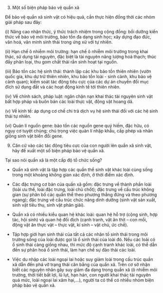 3. Một số biện pháp bảo vệ quần xã

Để bảo vệ quần xã sinh vật có hiệu quả, cần thực hiện đồng thời các nhóm giải pháp sau đây:

(i) Nâng cao nhận thức, ý thức trách nhiệm trong cộng đồng: bồi dưỡng kiến thức về bảo vệ môi trường, bảo tồn đa dạng sinh học; xây dựng đạo đức, văn hoá, văn minh sinh thái trong ứng xử với tự nhiên.

(ii) Hạn chế ô nhiễm môi trường: hạn chế ô nhiễm môi trường trong khai thác, sử dụng tài nguyên, đặc biệt là tài nguyên năng lượng hoá thạch; thúc đẩy phân loại, thu gom chất thải rắn sinh hoạt tại nguồn.

(iii) Bảo tồn các hệ sinh thái: thành lập các khu bảo tồn thiên nhiên (vườn quốc gia, khu dự trữ thiên nhiên, khu bảo tồn loài - sinh cảnh, khu bảo vệ cảnh quan); kiểm soát tác động tiêu cực của các dự án chuyển đổi mục đích sử dụng đất và các hoạt động kinh tế tới thiên nhiên.

(iv) Về chính sách, pháp luật: ngăn chặn nạn khai thác tài nguyên sinh vật bất hợp pháp và buôn bán các loài thực vật, động vật hoang dã.

(v) Về kinh tế: áp dụng cơ chế chi trả dịch vụ hệ sinh thái đối với các hệ sinh thái tự nhiên.

(vi) Quản lí nguồn gene: bảo tồn các nguồn gene quý hiếm, đặc hữu, có nguy cơ tuyệt chủng; chú trọng việc quản lí nhập khẩu, cấp phép và nhân giống sinh vật biến đổi gene.

9. Căn cứ vào các tác động tiêu cực của con người lên quần xã sinh vật, hãy đề xuất một số biện pháp bảo vệ quần xã.

Tại sao nói quần xã là một cấp độ tổ chức sống?

- Quần xã sinh vật là tập hợp các quần thể sinh vật khác loài cùng sống trong một khoảng không gian xác định, ở thời điểm xác định.

- Các đặc trưng cơ bản của quần xã gồm: đặc trưng về thành phần loài (loài ưu thế, loài đặc trưng, loài chủ chốt); đặc trưng về cấu trúc không gian (sự phân bố các quần thể theo phương thẳng đứng và theo phương ngang); đặc trưng về cấu trúc chức năng dinh dưỡng (sinh vật sản xuất, sinh vật tiêu thụ, sinh vật phân giải).

- Quần xã có nhiều kiểu quan hệ khác loài: quan hệ hỗ trợ (cộng sinh, hợp tác, hội sinh) và quan hệ đối địch (cạnh tranh, vật ăn thịt – con mồi, động vật ăn thực vật – thực vật, kí sinh – vật chủ, ức chế).

- Tập hợp giới hạn sinh thái của tất cả các nhân tố sinh thái trong môi trường sống của loài được gọi là ổ sinh thái của loài đó. Nếu các loài có ổ sinh thái càng giống nhau, thì mức độ cạnh tranh khác loài, có thể dẫn đến sự phân hoá ổ sinh thái, làm hạn chế sự đào thải các loài.

- Việc du nhập các loài ngoại lai hoặc suy giảm loài trong cấu trúc quần xã dẫn đến phá vỡ trạng thái cân bằng của quần xã. Trên cơ sở nhận biết các nguyên nhân gây suy giảm đa dạng trong quần xã (ô nhiễm môi trường, thời tiết bất lợi, lũ lụt, hạn hán, con người khai thác tài nguyên quá mức, loài ngoại lai xâm hại,...), người ta có thể có nhiều nhóm biện pháp bảo vệ quần xã.